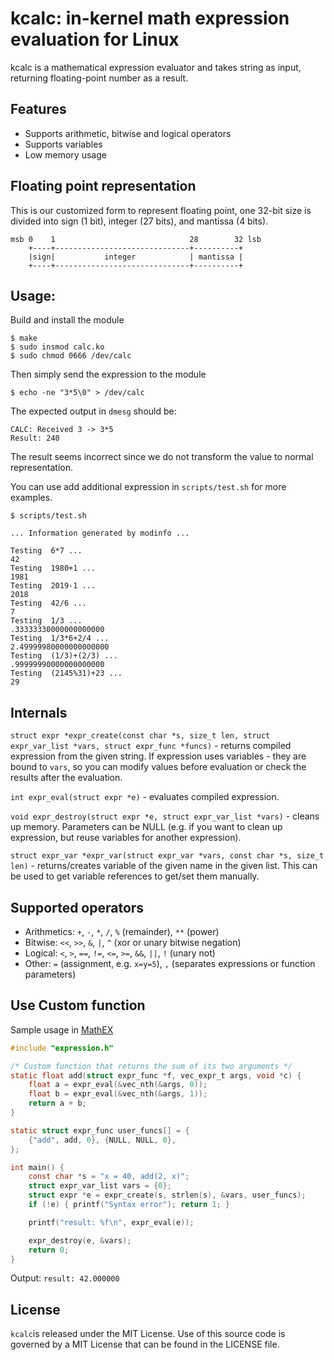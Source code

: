 # kcalc: in-kernel math expression evaluation for Linux

kcalc is a mathematical expression evaluator and takes string as
input, returning floating-point number as a result.

## Features

* Supports arithmetic, bitwise and logical operators
* Supports variables
* Low memory usage

## Floating point representation

This is our customized form to represent floating point, one 32-bit size
is divided into sign (1 bit), integer (27 bits), and mantissa (4 bits).

```
msb 0    1                              28        32 lsb
    +----+------------------------------+----------+
    |sign|           integer            | mantissa |
    +----+------------------------------+----------+
```

## Usage:

Build and install the module

```shell
$ make
$ sudo insmod calc.ko
$ sudo chmod 0666 /dev/calc
```

Then simply send the expression to the module

```shell
$ echo -ne "3*5\0" > /dev/calc
```

The expected output in `dmesg` should be:

```shell
CALC: Received 3 -> 3*5
Result: 240
```

The result seems incorrect since we do not transform the value to normal representation.

You can use add additional expression in `scripts/test.sh` for more examples.

```shell
$ scripts/test.sh

... Information generated by modinfo ...

Testing  6*7 ...
42
Testing  1980+1 ...
1981
Testing  2019-1 ...
2018
Testing  42/6 ...
7
Testing  1/3 ...
.33333330000000000000
Testing  1/3*6+2/4 ...
2.49999980000000000000
Testing  (1/3)+(2/3) ...
.99999990000000000000
Testing  (2145%31)+23 ...
29
```

## Internals

`struct expr *expr_create(const char *s, size_t len, struct expr_var_list
*vars, struct expr_func *funcs)` - returns compiled expression from the given
string. If expression uses variables - they are bound to `vars`, so you can
modify values before evaluation or check the results after the evaluation.

`int expr_eval(struct expr *e)` - evaluates compiled expression.

`void expr_destroy(struct expr *e, struct expr_var_list *vars)` - cleans up
memory. Parameters can be NULL (e.g. if you want to clean up expression, but
reuse variables for another expression).

`struct expr_var *expr_var(struct expr_var *vars, const char *s, size_t len)` -
returns/creates variable of the given name in the given list. This can be used
to get variable references to get/set them manually.

## Supported operators

* Arithmetics: `+`, `-`, `*`, `/`, `%` (remainder), `**` (power)
* Bitwise: `<<`, `>>`, `&`, `|`, `^` (xor or unary bitwise negation)
* Logical: `<`, `>`, `==`, `!=`, `<=`, `>=`, `&&`, `||`, `!` (unary not)
* Other: `=` (assignment, e.g. `x=y=5`), `,` (separates expressions or function parameters)

## Use Custom function

Sample usage in [MathEX](https://github.com/jserv/MathEX)
```c
#include "expression.h"

/* Custom function that returns the sum of its two arguments */
static float add(struct expr_func *f, vec_expr_t args, void *c) {
    float a = expr_eval(&vec_nth(&args, 0));
    float b = expr_eval(&vec_nth(&args, 1));
    return a + b;
}

static struct expr_func user_funcs[] = {
    {"add", add, 0}, {NULL, NULL, 0},
};

int main() {
    const char *s = "x = 40, add(2, x)";
    struct expr_var_list vars = {0};
    struct expr *e = expr_create(s, strlen(s), &vars, user_funcs);
    if (!e) { printf("Syntax error"); return 1; }

    printf("result: %f\n", expr_eval(e));

    expr_destroy(e, &vars);
    return 0;
}
```

Output: `result: 42.000000`

## License

`kcalc`is released under the MIT License. Use of this source code is governed by
a MIT License that can be found in the LICENSE file.
